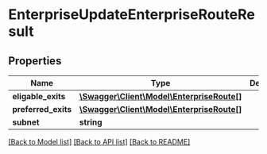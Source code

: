 # EnterpriseUpdateEnterpriseRouteResult

## Properties
Name | Type | Description | Notes
------------ | ------------- | ------------- | -------------
**eligable_exits** | [**\Swagger\Client\Model\EnterpriseRoute[]**](EnterpriseRoute.md) |  | [optional] 
**preferred_exits** | [**\Swagger\Client\Model\EnterpriseRoute[]**](EnterpriseRoute.md) |  | [optional] 
**subnet** | **string** |  | [optional] 

[[Back to Model list]](../README.md#documentation-for-models) [[Back to API list]](../README.md#documentation-for-api-endpoints) [[Back to README]](../README.md)


